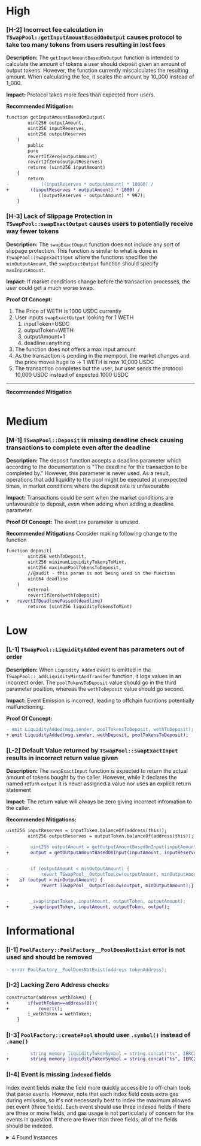 # High

### [H-2] Incorrect fee calculation in `TSwapPool::getInputAmountBasedOnOutput` causes protocol to take too many tokens from users resulting in lost fees

**Description:**
The `getInputAmountBasedOnOutput` function is intended to calculate the amount of tokens a user should deposit given an amount of output tokens. However, the function currently miscalculates the resulting amount. When calculating the fee, it scales the amount by 10_000 instead of 1_000.

**Impact:** Protocol takes more fees than expected from users.

**Recommended Mitigation:**

```diff
function getInputAmountBasedOnOutput(
        uint256 outputAmount,
        uint256 inputReserves,
        uint256 outputReserves
    )
        public
        pure
        revertIfZero(outputAmount)
        revertIfZero(outputReserves)
        returns (uint256 inputAmount)
    {
        return
-            ((inputReserves * outputAmount) * 10000) /
+ 	     ((inputReserves * outputAmount) * 1000) /
            ((outputReserves - outputAmount) * 997);
    }
```

### [H-3] Lack of Slippage Protection in `TSwapPool::swapExactOutput` causes users to potentially receive way fewer tokens

**Description:** The `swapExactOuput` function does not include any sort of slippage protection. This function is similar to  what is done in `TSwapPool::swapExactInput` where the functions specifies the `minOutputAmount`, the `swapExactOutput` function should specify `maxInputAmount`.

**Impact:** If market conditions change before the transaction processes, the user could get a much worse swap.

**Proof Of Concept:**
1. The Price of WETH is 1000 USDC currently
2. User inputs `swapExactOutput` looking for 1 WETH
   1. inputToken=USDC
   2. outputToken=WETH
   3. outputAmount=1
   4. deadline=anything
4. The function does not offers a max input amount
5. As the transaction is pending in the mempool, the market changes and the price moves huge to -> 1 WETH is now 10,000 USDC
6. The transaction completes but the user, but user sends the protocol 10,000 USDC instead of expected 1000 USDC 
****
**Recommended Mitigation**

```diff
```
# Medium

### [M-1] `TSwapPool::Deposit` is missing deadline check causing transactions to complete even after the deadline

**Description:**
The deposit function accepts a deadline parameter which according to the documentation is "The deadline for the transaction to be completed by." However, this parameter is never used.
As a result, operations that add liquidity to the pool might be executed at unexpected times, in market conditions where the deposit rate is unfavourable

**Impact:** Transactions could be sent when the market conditions are unfavourable to deposit, even when adding when adding a deadline parameter.

**Proof Of Concept:** The `deadline` parameter is unused.

**Recommended Mitigations** Consider making following change to the function

```diff
function deposit(
        uint256 wethToDeposit,
        uint256 minimumLiquidityTokensToMint,
        uint256 maximumPoolTokensToDeposit,
        //@audit - this param is not being used in the function
        uint64 deadline
    )
        external
        revertIfZero(wethToDeposit)
+	revertIfDeadlinePassed(deadline)
        returns (uint256 liquidityTokensToMint)
```
# Low

### [L-1] `TSwapPool::LiquidityAdded` event has parameters out of order

**Description:** When `Liquidity Added` event is emitted in the `TSwapPool::_addLiquidityMintAndTransfer` function, it logs values in an incorrect order.
The `poolTokensToDeposit` value should go in the third parameter position, whereas the `wethToDeposit` value should go second.

**Impact:** Event Emission is incorrect, leading to offchain fucntions potentially malfunctioning.

**Proof Of Concept:**

```diff
- emit LiquidityAdded(msg.sender, poolTokensToDeposit, wethToDeposit);
+ emit LiquidityAdded(msg.sender, wethDeposit, poolTokensToDeposit);
```

### [L-2] Default Value returned by `TSwapPool::swapExactInput` results in incorrect return value given

**Description:** The `swapExactInput` function is expected to return the actual amount of tokens bought by the caller. However, while it declares the named return `output` it is never assigned a value nor uses an explicit return statement

**Impact:** The return value will always be zero giving incorrect infromation to the caller.


**Recommended Mitigations:**
```diff
uint256 inputReserves = inputToken.balanceOf(address(this));
        uint256 outputReserves = outputToken.balanceOf(address(this));

-        uint256 outputAmount = getOutputAmountBasedOnInput(inputAmount, inputReserves, outputReserves);
+        output = getOutputAmountBasedOnInput(inputAmount, inputReserves, outputReserves);


-        if (outputAmount < minOutputAmount) {
-            revert TSwapPool__OutputTooLow(outputAmount, minOutputAmount);}
+ 	 if (output < minOutputAmount) {
+            revert TSwapPool__OutputTooLow(output, minOutputAmount);}


-        _swap(inputToken, inputAmount, outputToken, outputAmount);
+        _swap(inputToken, inputAmount, outputToken, output);
```
# Informational

### [I-1] `PoolFactory::PoolFactory__PoolDoesNotExist` error is not used and should be removed

```diff
- error PoolFactory__PoolDoesNotExist(address tokenAddress);
```

### [I-2] Lacking Zero Address checks 
```diff
constructor(address wethToken) {
+       if(wethToken==address(0)){
+           revert();
        i_wethToken = wethToken;
    }
```

### [I-3] `PoolFactory::createPool` should user `.symbol()` instead of `.name()`

```diff
-        string memory liquidityTokenSymbol = string.concat("ts", IERC20(tokenAddress).name());
+        string memory liquidityTokenSymbol = string.concat("ts", IERC20(tokenAddress).symbol());
```

### [I-4] Event is missing `indexed` fields

Index event fields make the field more quickly accessible to off-chain tools that parse events. However, note that each index field costs extra gas during emission, so it's not necessarily best to index the maximum allowed per event (three fields). Each event should use three indexed fields if there are three or more fields, and gas usage is not particularly of concern for the events in question. If there are fewer than three fields, all of the fields should be indexed.

<details><summary>4 Found Instances</summary>


- Found in src/PoolFactory.sol [Line: 38](src/PoolFactory.sol#L38)

	```solidity
	    event PoolCreated(address tokenAddress, address poolAddress);
	```

- Found in src/TSwapPool.sol [Line: 53](src/TSwapPool.sol#L53)

	```solidity
	    event LiquidityAdded(
	```

- Found in src/TSwapPool.sol [Line: 58](src/TSwapPool.sol#L58)

	```solidity
	    event LiquidityRemoved(
	```

- Found in src/TSwapPool.sol [Line: 63](src/TSwapPool.sol#L63)

	```solidity
	    event Swap(
	```

</details>
